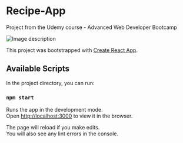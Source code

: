 <h1>Recipe-App</h1>

Project from the Udemy course - Advanced Web Developer Bootcamp

![Image description](https://i.ibb.co/qr0ZFT1/Screen-Shot-2019-08-21-at-11-30-23-AM.png)

This project was bootstrapped with [Create React App](https://github.com/facebook/create-react-app).

## Available Scripts

In the project directory, you can run:

### `npm start`

Runs the app in the development mode.<br>
Open [http://localhost:3000](http://localhost:3000) to view it in the browser.

The page will reload if you make edits.<br>
You will also see any lint errors in the console.
